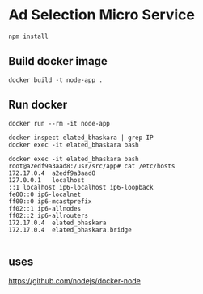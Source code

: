 

# Ad Selection Micro Service

```
npm install
```
Build docker image
----------------------
```
docker build -t node-app .
```

Run docker
----------
```
docker run --rm -it node-app
```

```
docker inspect elated_bhaskara | grep IP
docker exec -it elated_bhaskara bash

docker exec -it elated_bhaskara bash
root@a2edf9a3aad8:/usr/src/app# cat /etc/hosts 
172.17.0.4	a2edf9a3aad8
127.0.0.1	localhost
::1	localhost ip6-localhost ip6-loopback
fe00::0	ip6-localnet
ff00::0	ip6-mcastprefix
ff02::1	ip6-allnodes
ff02::2	ip6-allrouters
172.17.0.4	elated_bhaskara
172.17.0.4	elated_bhaskara.bridge


```

uses
-----
https://github.com/nodejs/docker-node
